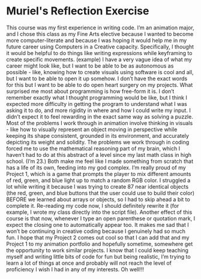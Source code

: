 # Muriel's Reflection Exercise

This course was my first experience in writing code. I’m an animation major, and I chose this class as my Fine Arts elective because I wanted to become more computer-literate and because I was hoping it would help me in my future career using Computers in a Creative capacity. Specifically, I thought it would be helpful to do things like writing expressions while keyframing to create specific movements. (example) I have a very vague idea of what my career might look like, but I want to be able to be as autonomous as possible - like, knowing how to create visuals using software is cool and all, but I want to be able to open it up somehow. I don’t have the exact words for this but I want to be able to do open heart surgery on my projects.
What surprised me most about programming is how free-form it is. I don’t remember exactly what I thought programming would be like, but I think I expected more difficulty in getting the program to understand what I was asking it to do, and more rigidity in where and how I could write my input. I didn’t expect it to feel rewarding in the exact same way as solving a puzzle.
Most of the problems I work through in animation involve thinking in visuals - like how to visually represent an object moving in perspective while keeping its shape consistent, grounded in its environment, and accurately depicting its weight and solidity. The problems we work through in coding forced me to use the mathematical reasoning part of my brain, which I haven’t had to do at this abstract of a level since my last math class in high school. (I’m 23.) Both make me feel like I made something from scratch that has a life of its own, feeding into my god complex.
I’m really proud of my Project 1, which is a game that prompts the player to mix different amounts of red, green, and blue light up to match a random RGB color. I struggled a lot while writing it because I was trying to create 87 near identical objects (the red, green, and blue buttons that the user could use to build their color) BEFORE we learned about arrays or objects, so I had to skip ahead a bit to complete it. Re-reading my code now, I should definitely rewrite it (for example, I wrote my class directly into the script file).
Another effect of this course is that now, whenever I type an open parenthese or quotation mark, I expect the closing one to automatically appear too.
It makes me sad that I won’t be continuing in creative coding because I genuinely had so much fun. I hope that my Project 2 comes out cool so that I can add that and my Project 1 to my animation portfolio and hopefully sometime, somewhere get the opportunity to work similar projects. I know that I could keep teaching myself and writing little bits of code for fun but being realistic, I’m trying to learn a lot of things at once and probably will not reach the level of proficiency I wish I had in any of my interests. Oh well!!!